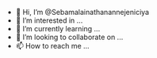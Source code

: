 - 👋 Hi, I’m @Sebamalainathanannejeniciya
- 👀 I’m interested in ...
- 🌱 I’m currently learning ...
- 💞️ I’m looking to collaborate on ...
- 📫 How to reach me ...

<!---
Sebamalainathanannejeniciya/Sebamalainathanannejeniciya is a ✨ special ✨ repository because its `README.md` (this file) appears on your GitHub profile.
You can click the Preview link to take a look at your changes.
--->
